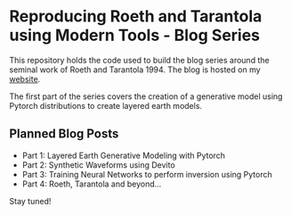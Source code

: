 # Reproducing Roeth and Tarantola using Modern Tools - Blog Series

This repository holds the code used to build the blog series around
the seminal work of Roeth and Tarantola 1994.
The blog is hosted on my [website](https://lukasmosser.github.io).

The first part of the series covers the creation of a generative model 
using Pytorch distributions to create layered earth models.

## Planned Blog Posts

- Part 1: Layered Earth Generative Modeling with Pytorch
- Part 2: Synthetic Waveforms using Devito
- Part 3: Training Neural Networks to perform inversion using Pytorch
- Part 4: Roeth, Tarantola and beyond...

Stay tuned!
